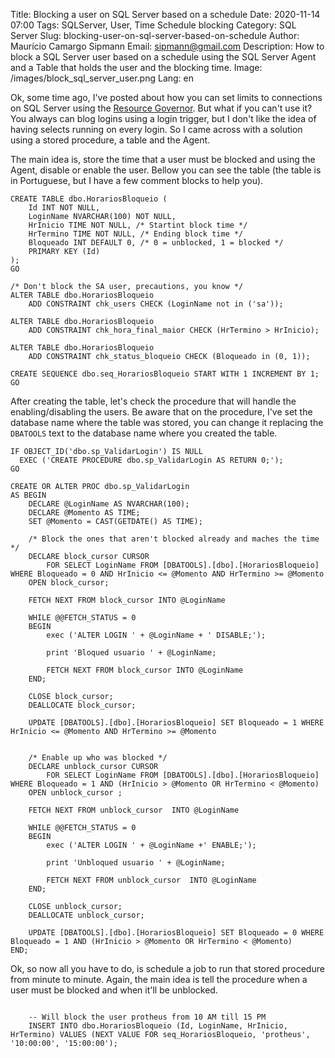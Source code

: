 Title: Blocking a user on SQL Server based on a schedule
Date: 2020-11-14 07:00
Tags: SQLServer, User, Time Schedule blocking
Category: SQL Server
Slug: blocking-user-on-sql-server-based-on-schedule
Author: Maurício Camargo Sipmann
Email: sipmann@gmail.com
Description: How to block a SQL Server user based on a schedule using the SQL Server Agent and a Table that holds the user and the blocking time.
Image: /images/block_sql_server_user.png
Lang: en

Ok, some time ago, I've posted about how you can set limits to connections on SQL Server using the [Resource Governor](https://www.sipmann.com/limiting-connection-resources-sql-server.html#.X6Cz8IhKhPY). But what if you can't use it? You always can blog logins using a login trigger, but I don't like the idea of having selects running on every login. So I came across with a solution using a stored procedure, a table and the Agent.

The main idea is, store the time that a user must be blocked and using the Agent, disable or enable the user. Bellow you can see the table (the table is in Portuguese, but I have a few comment blocks to help you).

```mssql
CREATE TABLE dbo.HorariosBloqueio (
	Id INT NOT NULL,
	LoginName NVARCHAR(100) NOT NULL,
	HrInicio TIME NOT NULL, /* Startint block time */
	HrTermino TIME NOT NULL, /* Ending block time */
	Bloqueado INT DEFAULT 0, /* 0 = unblocked, 1 = blocked */
	PRIMARY KEY (Id)
);
GO

/* Don't block the SA user, precautions, you know */
ALTER TABLE dbo.HorariosBloqueio
	ADD CONSTRAINT chk_users CHECK (LoginName not in ('sa'));

ALTER TABLE dbo.HorariosBloqueio
	ADD CONSTRAINT chk_hora_final_maior CHECK (HrTermino > HrInicio);

ALTER TABLE dbo.HorariosBloqueio
	ADD CONSTRAINT chk_status_bloqueio CHECK (Bloqueado in (0, 1));

CREATE SEQUENCE dbo.seq_HorariosBloqueio START WITH 1 INCREMENT BY 1;
GO
```

After creating the table, let's check the procedure that will handle the enabling/disabling the users. Be aware that on the procedure, I've set the database name where the table was stored, you can change it replacing the `DBATOOLS` text to the database name where you created the table.

```mssql
IF OBJECT_ID('dbo.sp_ValidarLogin') IS NULL
  EXEC ('CREATE PROCEDURE dbo.sp_ValidarLogin AS RETURN 0;');
GO

CREATE OR ALTER PROC dbo.sp_ValidarLogin
AS BEGIN
	DECLARE @LoginName AS NVARCHAR(100);
	DECLARE @Momento AS TIME;
	SET @Momento = CAST(GETDATE() AS TIME);
	
    /* Block the ones that aren't blocked already and maches the time */
	DECLARE block_cursor CURSOR
		FOR SELECT LoginName FROM [DBATOOLS].[dbo].[HorariosBloqueio] WHERE Bloqueado = 0 AND HrInicio <= @Momento AND HrTermino >= @Momento
	OPEN block_cursor;

	FETCH NEXT FROM block_cursor INTO @LoginName

	WHILE @@FETCH_STATUS = 0
	BEGIN
		exec ('ALTER LOGIN ' + @LoginName + ' DISABLE;');

		print 'Bloqued usuario ' + @LoginName;

		FETCH NEXT FROM block_cursor INTO @LoginName
	END;

	CLOSE block_cursor;
	DEALLOCATE block_cursor;

	UPDATE [DBATOOLS].[dbo].[HorariosBloqueio] SET Bloqueado = 1 WHERE HrInicio <= @Momento AND HrTermino >= @Momento

	
	/* Enable up who was blocked */
	DECLARE unblock_cursor CURSOR
		FOR SELECT LoginName FROM [DBATOOLS].[dbo].[HorariosBloqueio] WHERE Bloqueado = 1 AND (HrInicio > @Momento OR HrTermino < @Momento)
	OPEN unblock_cursor ;

	FETCH NEXT FROM unblock_cursor  INTO @LoginName

	WHILE @@FETCH_STATUS = 0
	BEGIN
		exec ('ALTER LOGIN ' + @LoginName +' ENABLE;');

		print 'Unbloqued usuario ' + @LoginName;

		FETCH NEXT FROM unblock_cursor  INTO @LoginName
	END;

	CLOSE unblock_cursor;
	DEALLOCATE unblock_cursor;

	UPDATE [DBATOOLS].[dbo].[HorariosBloqueio] SET Bloqueado = 0 WHERE Bloqueado = 1 AND (HrInicio > @Momento OR HrTermino < @Momento)
END;
```

Ok, so now all you have to do, is schedule a job to run that stored procedure from minute to minute. Again, the main idea is tell the procedure when a user must be blocked and when it'll be unblocked. 

```mssql
    
    -- Will block the user protheus from 10 AM till 15 PM
    INSERT INTO dbo.HorariosBloqueio (Id, LoginName, HrInicio, HrTermino) VALUES (NEXT VALUE FOR seq_HorariosBloqueio, 'protheus', '10:00:00', '15:00:00');
    
```